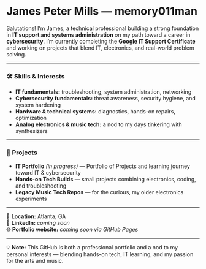 # James Peter Mills — memory011man

Salutations! I’m James, a technical professional building a strong foundation in **IT support and systems administration** on my path toward a career in **cybersecurity**. I’m currently completing the **Google IT Support Certificate** and working on projects that blend IT, electronics, and real-world problem solving.

---

### 🛠 Skills & Interests
- **IT fundamentals:** troubleshooting, system administration, networking  
- **Cybersecurity fundamentals:** threat awareness, security hygiene, and system hardening  
- **Hardware & technical systems:** diagnostics, hands-on repairs, optimization  
- **Analog electronics & music tech:** a nod to my days tinkering with synthesizers  

---

### 🚀 Projects
- **IT Portfolio** *(in progress)* — Portfolio of Projects and learning journey toward IT & cybersecurity  
- **Hands-on Tech Builds** — small projects combining electronics, coding, and troubleshooting  
- **Legacy Music Tech Repos** — for the curious, my older electronics experiments  

---

📍 **Location:** Atlanta, GA  
🔗 **LinkedIn:** *coming soon*  
🌐 **Portfolio website:** *coming soon via GitHub Pages*  

---

💡 **Note:** This GitHub is both a professional portfolio and a nod to my personal interests — blending hands-on tech, IT learning, and my passion for the arts and music.
